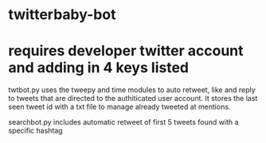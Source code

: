 # twitterbaby-bot
# requires developer twitter account and adding in 4 keys listed


twtbot.py uses the tweepy and time modules to auto retweet, like and reply to tweets that are directed to the authiticated user account. It stores the last seen tweet id with a txt file to manage already tweeted at mentions.

searchbot.py includes automatic retweet of first 5 tweets found with a specific hashtag

